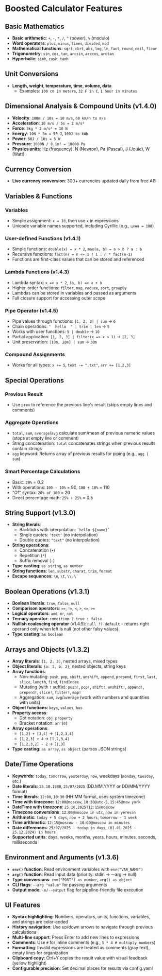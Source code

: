 # Boosted Calculator Features

## Basic Mathematics
- **Basic arithmetic**: `+`, `-`, `*`, `/`, `^` (power), `%` (modulo)
- **Word operators**: `plus`, `minus`, `times`, `divided`, `mod`
- **Mathematical functions**: `sqrt`, `cbrt`, `abs`, `log`, `ln`, `fact`, `round`, `ceil`, `floor`
- **Trigonometry**: `sin`, `cos`, `tan`, `arcsin`, `arccos`, `arctan`
- **Hyperbolic**: `sinh`, `cosh`, `tanh`

## Unit Conversions
- **Length, weight, temperature, time, volume, data**
  - Examples: `100 cm in meters`, `32 F in C`, `1 hour in minutes`

## Dimensional Analysis & Compound Units (v1.4.0)
- **Velocity**: `100m / 10s = 10 m/s`, `60 km/h to m/s`
- **Acceleration**: `10 m/s / 5s = 2 m/s²`
- **Force**: `5kg * 2 m/s² = 10 N`
- **Energy**: `10N * 5m = 50 J`, `100J to kWh`
- **Power**: `50J / 10s = 5 W`
- **Pressure**: `1000N / 0.1m² = 10000 Pa`
- **Physics units**: Hz (frequency), N (Newton), Pa (Pascal), J (Joule), W (Watt)

## Currency Conversion
- **Live currency conversion**: 300+ currencies updated daily from free API

## Variables & Functions

### Variables
- Simple assignment: `x = 10`, then use `x` in expressions
- Unicode variable names supported, including Cyrillic (e.g., `цена = 100`)

### User-defined Functions (v1.4.1)
- Simple functions: `double(x) = x * 2`, `max(a, b) = a > b ? a : b`
- Recursive functions: `fact(n) = n <= 1 ? 1 : n * fact(n-1)`
- Functions are first-class values that can be stored and referenced

### Lambda Functions (v1.4.3)
- Lambda syntax: `x => x * 2`, `(a, b) => a + b`
- Higher-order functions: `filter`, `map`, `reduce`, `sort`, `groupBy`
- Lambdas can be stored in variables and passed as arguments
- Full closure support for accessing outer scope

### Pipe Operator (v1.4.5)
- Pipe values through functions: `[1, 2, 3] | sum` → `6`
- Chain operations: `"  hello  " | trim | len` → `5`
- Works with user functions: `5 | double` → `10`
- Partial application: `[1, 2, 3] | filter(x => x > 1)` → `[2, 3]`
- Unit preservation: `[10m, 20m] | sum` → `30m`

### Compound Assignments
- Works for all types: `x += 5`, `text -= ".txt"`, `arr += [1,2,3]`

## Special Operations

### Previous Result
- Use `prev` to reference the previous line's result (skips empty lines and comments)

### Aggregate Operations
- `total`, `sum`, `average`/`avg` calculate sum/mean of previous numeric values (stops at empty line or comment)
- String concatenation: `total` concatenates strings when previous results contain strings
- `agg` keyword: Returns array of previous results for piping (e.g., `agg | sum`)

### Smart Percentage Calculations
- Basic: `20%` = 0.2
- With operations: `100 - 10%` = 90, `100 + 10%` = 110
- "Of" syntax: `20% of 100` = 20
- Direct percentage math: `25% + 25%` = 0.5

## String Support (v1.3.0)
- **String literals**: 
  - Backticks with interpolation: `` `hello ${name}` ``
  - Single quotes: `'text'` (no interpolation)
  - Double quotes: `"text"` (no interpolation)
- **String operations**: 
  - Concatenation (`+`)
  - Repetition (`*`)
  - Suffix removal (`-`)
- **Type casting**: `as string`, `as number`
- **String functions**: `len`, `substr`, `charat`, `trim`, `format`
- **Escape sequences**: `\n`, `\t`, `\\`, `` \` ``

## Boolean Operations (v1.3.1)
- **Boolean literals**: `true`, `false`, `null`
- **Comparison operators**: `==`, `!=`, `<`, `>`, `<=`, `>=`
- **Logical operators**: `and`, `or`, `not`
- **Ternary operator**: `condition ? true : false`
- **Nullish coalescing operator** (v1.4.5): `null ?? default` - returns right operand only when left is null (not other falsy values)
- **Type casting**: `as boolean`

## Arrays and Objects (v1.3.2)
- **Array literals**: `[1, 2, 3]`, nested arrays, mixed types
- **Object literals**: `{a: 1, b: 2}`, nested objects, string keys
- **Array functions**: 
  - Non-mutating: `push`, `pop`, `shift`, `unshift`, `append`, `prepend`, `first`, `last`, `slice`, `length`, `find`, `findIndex`
  - Mutating (with `!` suffix): `push!`, `pop!`, `shift!`, `unshift!`, `append!`, `prepend!`, `slice!`, `filter!`, `map!`
  - Aggregation: `sum`, `avg`/`average` (work with numbers and quantities with units)
- **Object functions**: `keys`, `values`, `has`
- **Property access**: 
  - Dot notation: `obj.property`
  - Bracket notation: `arr[0]`
- **Array operations**: 
  - `[1,2] + [3,4]` → `[1,2,3,4]`
  - `[1,2,3] + 4` → `[1,2,3,4]`
  - `[1,2,3,2] - 2` → `[1,3]`
- **Type casting**: `as array`, `as object` (parses JSON strings)

## Date/Time Operations
- **Keywords**: `today`, `tomorrow`, `yesterday`, `now`, weekdays (`monday`, `tuesday`, etc.)
- **Date literals**: `25.10.1988`, `25/07/2025` (DD.MM.YYYY or DD/MM/YYYY format)
- **Time literals**: `12:00`, `10:30` (HH:MM format, uses system timezone)
- **Time with timezone**: `12:00@moscow`, `10:30@utc-5`, `15:45@new york`
- **DateTime with timezone**: `25.10.2025T12:15@moscow`
- **Timezone conversions**: `12:00@moscow in utc`, `now in yerevan`
- **Arithmetic**: `today + 5 days`, `now + 2 hours`, `tomorrow - 1 week`
- **Time arithmetic**: `12:15@moscow - 10:00@moscow in minutes`
- **Date differences**: `25/07/2025 - today in days`, `(01.01.2025 - 25.12.2024) in hours`
- **Supported units**: days, weeks, months, years, hours, minutes, seconds, milliseconds

## Environment and Arguments (v1.3.6)
- **`env()` function**: Read environment variables with `env("VAR_NAME")`
- **`arg()` function**: Read input data (priority: stdin → --arg → null)
- **Type conversions**: `env("PORT") as number`, `arg() as object`
- **CLI flags**: `--arg "value"` for passing arguments
- **Output mode**: `-o/--output` flag for pipeline-friendly file execution

## UI Features
- **Syntax highlighting**: Numbers, operators, units, functions, variables, and strings are color-coded
- **History navigation**: Use up/down arrows to navigate through previous calculations
- **Multi-line support**: Press Enter to add new lines to expressions
- **Comments**: Use `#` for inline comments (e.g., `5 * 4 # multiply numbers`)
- **Formatting**: Invalid expressions are treated as comments (gray text), empty lines for organization
- **Clipboard copy**: Ctrl+Y copies the result value with visual feedback (yellow highlight)
- **Configurable precision**: Set decimal places for results via config.yaml